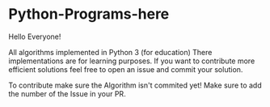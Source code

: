 # Python-Programs-here

Hello Everyone!

All algorithms implemented in Python 3 (for education)
There implementations are for learning purposes. If you want to contribute more efficient solutions feel free to open an issue and commit your solution.

To contribute make sure the Algorithm isn't commited yet! Make sure to add the number of the Issue in your PR.
